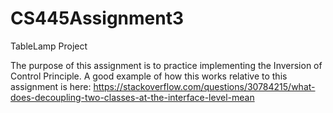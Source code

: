 # CS445Assignment3
TableLamp Project

The purpose of this assignment is to practice implementing the Inversion of Control Principle.
A good example of how this works relative to this assignment is here: 
https://stackoverflow.com/questions/30784215/what-does-decoupling-two-classes-at-the-interface-level-mean

